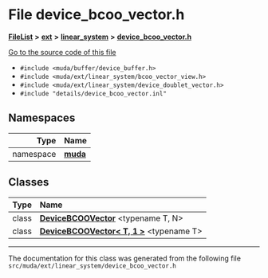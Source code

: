

# File device\_bcoo\_vector.h



[**FileList**](files.md) **>** [**ext**](dir_dee31a662aa40cb7fc08cb07824f4a9a.md) **>** [**linear\_system**](dir_6f09a74f7ee1db37d591c4a0fc2f2223.md) **>** [**device\_bcoo\_vector.h**](device__bcoo__vector_8h.md)

[Go to the source code of this file](device__bcoo__vector_8h_source.md)



* `#include <muda/buffer/device_buffer.h>`
* `#include <muda/ext/linear_system/bcoo_vector_view.h>`
* `#include <muda/ext/linear_system/device_doublet_vector.h>`
* `#include "details/device_bcoo_vector.inl"`













## Namespaces

| Type | Name |
| ---: | :--- |
| namespace | [**muda**](namespacemuda.md) <br> |


## Classes

| Type | Name |
| ---: | :--- |
| class | [**DeviceBCOOVector**](classmuda_1_1_device_b_c_o_o_vector.md) &lt;typename T, N&gt;<br> |
| class | [**DeviceBCOOVector&lt; T, 1 &gt;**](classmuda_1_1_device_b_c_o_o_vector_3_01_t_00_011_01_4.md) &lt;typename T&gt;<br> |



















































------------------------------
The documentation for this class was generated from the following file `src/muda/ext/linear_system/device_bcoo_vector.h`

